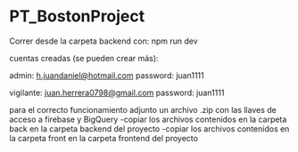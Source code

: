 # PT_BostonProject

Correr desde la carpeta backend con:
npm run dev

cuentas creadas (se pueden crear más):

admin:
h.juandaniel@hotmail.com
password: juan1111

vigilante:
juan.herrera0798@gmail.com
password: juan1111

para el correcto funcionamiento adjunto un archivo .zip con las llaves de acceso a firebase y BigQuery
-copiar los archivos contenidos en la carpeta back en la carpeta backend del proyecto
-copiar los archivos contenidos en la carpeta front en la carpeta frontend del proyecto
